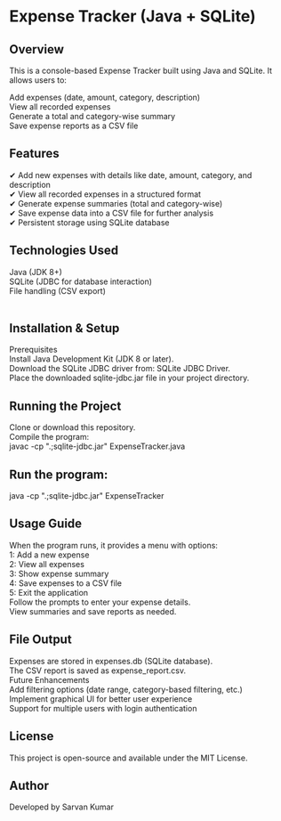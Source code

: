 # Expense Tracker (Java + SQLite)<br>
## Overview<br>
This is a console-based Expense Tracker built using Java and SQLite. It allows users to:<br>

Add expenses (date, amount, category, description)<br>
View all recorded expenses<br>
Generate a total and category-wise summary<br>
Save expense reports as a CSV file<br>
 ## Features<br>
✔ Add new expenses with details like date, amount, category, and description<br>
✔ View all recorded expenses in a structured format<br>
✔ Generate expense summaries (total and category-wise)<br>
✔ Save expense data into a CSV file for further analysis<br>
✔ Persistent storage using SQLite database<br>

## Technologies Used<br>
Java (JDK 8+)<br>
SQLite (JDBC for database interaction)<br>
File handling (CSV export)<br><br>
## Installation & Setup<br>
Prerequisites<br>
Install Java Development Kit (JDK 8 or later).<br>
Download the SQLite JDBC driver from: SQLite JDBC Driver.<br>
Place the downloaded sqlite-jdbc.jar file in your project directory.<br>
## Running the Project<br>
Clone or download this repository.<br>
Compile the program:<br>
javac -cp ".;sqlite-jdbc.jar" ExpenseTracker.java<br>
## Run the program:<br>
java -cp ".;sqlite-jdbc.jar" ExpenseTracker<br>
## Usage Guide<br>
When the program runs, it provides a menu with options:<br>
1: Add a new expense<br>
2: View all expenses<br>
3: Show expense summary<br>
4: Save expenses to a CSV file<br>
5: Exit the application<br>
Follow the prompts to enter your expense details.<br>
View summaries and save reports as needed.<br>
## File Output<br>
Expenses are stored in expenses.db (SQLite database).<br>
The CSV report is saved as expense_report.csv.<br>
Future Enhancements<br>
Add filtering options (date range, category-based filtering, etc.)<br>
Implement graphical UI for better user experience<br>
Support for multiple users with login authentication<br>
## License<br>
This project is open-source and available under the MIT License.<br>
## Author<br>
Developed by Sarvan Kumar<br>
